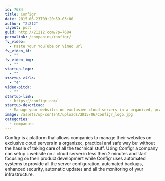 ```yaml
---
id: 7684
title: Configr
date: 2015-06-23T09:20:59-03:00
author: "21212"
layout: post
guid: http://21212.com/?p=7684
permalink: /companies/configr/
fv_video:
  - Paste your YouTube or Vimeo url
fv_video_id:
  - ""
fv_video_img:
  - ""
startup-logo:
  - ""
startup-ciclo:
  - "4"
video-pitch:
  - ""
startup-link:
  - https://configr.com/
startup-descricao:
  - Manage your websites on exclusive cloud servers in a organized, practical and safe way but without the hassle of taking care of all the technical stuff.
image: /assets/wp-content/uploads/2015/06/Configr_logo.jpg
categories:
  - companies
---
```

Configr is a platform that allows companies to manage their websites on exclusive cloud servers in a organized, practical and safe way but without the hassle of taking care of all the technical stuff. Using Configr a company can setup a website on a cloud server in less then 2 minutes and start focusing on their product development while Configr uses automated systems to provide all the server configuration, automated backups, enhanced security, automatic updates and all the monitoring of your infrastructure.
